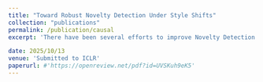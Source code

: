 ```yaml
---
title: "Toward Robust Novelty Detection Under Style Shifts"
collection: "publications"
permalink: /publication/causal
excerpt: 'There have been several efforts to improve Novelty Detection (ND) performance. However, ND methods often suffer significant performance drops under minor distribution shifts caused by changes in the environment, known as style shifts. This challenge arises from the ND setup, where the absence of out-of-distribution (OOD) samples during training causes the detector to be biased toward the dominant style features in the in-distribution (ID) data. As a result, the model mistakenly learns to correlate style with core features, using this shortcut for detection. Robust ND is crucial for real-world applications like autonomous driving and medical imaging, where test samples may have different styles than the training data. Motivated by this, we propose a robust ND method that crafts an auxiliary OOD set with style features similar to the ID set but with different core features. Then, a task-based knowledge distillation strategy is utilized to distinguish core features from style features and help our model rely on core features for discriminating crafted OOD and ID sets. We verified the effectiveness of our method through extensive experimental evaluations on several datasets, including synthetic and real-world benchmarks, against nine different ND methods.'

date: 2025/10/13
venue: 'Submitted to ICLR'
paperurl: #'https://openreview.net/pdf?id=UVSKuh9eK5'
---
```


<!-- [Download paper here]([http://academicpages.github.io/files/paper1.pdf](https://openreview.net/pdf?id=UVSKuh9eK5)) -->